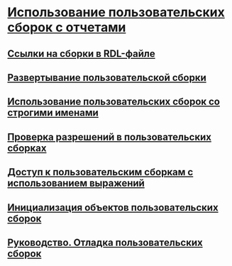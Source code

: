# [Использование пользовательских сборок с отчетами](using-custom-assemblies-with-reports.md)
## [Ссылки на сборки в RDL-файле](referencing-assemblies-in-an-rdl-file.md)
## [Развертывание пользовательской сборки](deploying-a-custom-assembly.md)
## [Использование пользовательских сборок со строгими именами](using-strong-named-custom-assemblies.md)
## [Проверка разрешений в пользовательских сборках](asserting-permissions-in-custom-assemblies.md)
## [Доступ к пользовательским сборкам с использованием выражений](accessing-custom-assemblies-through-expressions.md)
## [Инициализация объектов пользовательских сборок](initializing-custom-assembly-objects.md)
## [Руководство. Отладка пользовательских сборок](how-to-debug-custom-assemblies.md)
